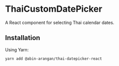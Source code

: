 # ThaiCustomDatePicker

A React component for selecting Thai calendar dates.

## Installation
Using Yarn:
```bash
yarn add @abin-arangan/thai-datepicker-react